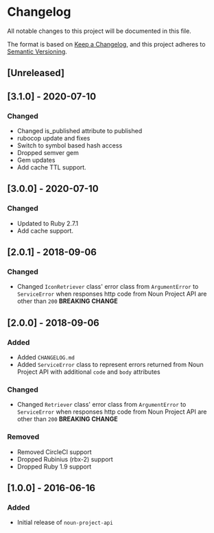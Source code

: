 # Changelog
All notable changes to this project will be documented in this file.

The format is based on [Keep a Changelog](https://keepachangelog.com/en/1.0.0/),
and this project adheres to [Semantic Versioning](https://semver.org/spec/v2.0.0.html).

## [Unreleased]

## [3.1.0] - 2020-07-10
### Changed
- Changed is_published attribute to published
- rubocop update and fixes
- Switch to symbol based hash access
- Dropped semver gem
- Gem updates
- Add cache TTL support.

## [3.0.0] - 2020-07-10
### Changed
- Updated to Ruby 2.7.1
- Add cache support.

## [2.0.1] - 2018-09-06
### Changed
- Changed `IconRetriever` class' error class from `ArgumentError` to `ServiceError` when responses http code from Noun Project API are other than `200` **BREAKING CHANGE**

## [2.0.0] - 2018-09-06
### Added
- Added `CHANGELOG.md`
- Added `ServiceError` class to represent errors returned from Noun Project API with additional `code` and `body` attributes

### Changed
- Changed `Retriever` class' error class from `ArgumentError` to `ServiceError` when responses http code from Noun Project API are other than `200` **BREAKING CHANGE**

### Removed
- Removed CircleCI support
- Dropped Rubinius (rbx-2) support
- Dropped Ruby 1.9 support

## [1.0.0] - 2016-06-16
### Added
- Initial release of `noun-project-api`
